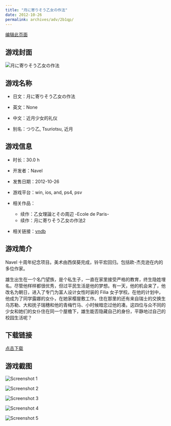 ```yaml
---
title: "月に寄りそう乙女の作法"
date: 2012-10-26
permalink: archives/adv/2b1qp/
---
```

[编辑此页面](https://github.com/ACG-3/ADV3-source/blob/main/source/_posts/%E6%9C%88%E3%81%AB%E5%AF%84%E3%82%8A%E3%81%9D%E3%81%86%E4%B9%99%E5%A5%B3%E3%81%AE%E4%BD%9C%E6%B3%95.md)

## 游戏封面

![月に寄りそう乙女の作法](https://pan.timero.xyz/d/onedrive/img_lib_001/%E6%9C%88%E3%81%AB%E5%AF%84%E3%82%8A%E3%81%9D%E3%81%86%E4%B9%99%E5%A5%B3%E3%81%AE%E4%BD%9C%E6%B3%95_cover.avif)


## 游戏名称

- 日文：月に寄りそう乙女の作法
- 英文：None
- 中文：近月少女的礼仪

- 别名：つり乙, Tsuriotsu, 近月


## 游戏信息

- 时长：30.0 h
- 开发者：Navel
- 发售日期：2012-10-26
- 游戏平台：win, ios, and, ps4, psv
- 相关作品：
   - 续作：乙女理論とその周辺 -Ecole de Paris-
   - 续作：月に寄りそう乙女の作法2

- 相关链接：[vndb](https://vndb.org/v10680)


## 游戏简介

Navel 十周年纪念项目。美术由西俣葵完成，铃平宏回归。包括欧-杰克逊在内的多位作家。

雄生出生在一个名门望族，是个私生子，一直在家里接受严格的教育，终生隐姓埋名。尽管他样样都很优秀，但过平民生活是他的梦想。有一天，他的机会来了，他改名为朝日，进入了专门为富人设计女性时装的 Filia 女子学校。在他的计划中，他成为了同学露娜的女仆，在她家樱屋敷工作。住在那里的还有来自瑞士的交换生乌苏勒、大和抚子瑞穗和他的青梅竹马、小时候暗恋过他的凑。这四位与众不同的少女和她们的女仆住在同一个屋檐下，雄生能否隐藏自己的身份，平静地过自己的校园生活呢？




## 下载链接

[点击下载](https://pan.timero.xyz/onedrive/adv_lib_001/%E6%9C%88%E3%81%AB%E5%AF%84%E3%82%8A%E3%81%9D%E3%81%86%E4%B9%99%E5%A5%B3%E3%81%AE%E4%BD%9C%E6%B3%95)


## 游戏截图


![Screenshot 1](https://pan.timero.xyz/d/onedrive/img_lib_001/%E6%9C%88%E3%81%AB%E5%AF%84%E3%82%8A%E3%81%9D%E3%81%86%E4%B9%99%E5%A5%B3%E3%81%AE%E4%BD%9C%E6%B3%95_Screenshot_1.avif)

![Screenshot 2](https://pan.timero.xyz/d/onedrive/img_lib_001/%E6%9C%88%E3%81%AB%E5%AF%84%E3%82%8A%E3%81%9D%E3%81%86%E4%B9%99%E5%A5%B3%E3%81%AE%E4%BD%9C%E6%B3%95_Screenshot_2.avif)

![Screenshot 3](https://pan.timero.xyz/d/onedrive/img_lib_001/%E6%9C%88%E3%81%AB%E5%AF%84%E3%82%8A%E3%81%9D%E3%81%86%E4%B9%99%E5%A5%B3%E3%81%AE%E4%BD%9C%E6%B3%95_Screenshot_3.avif)

![Screenshot 4](https://pan.timero.xyz/d/onedrive/img_lib_001/%E6%9C%88%E3%81%AB%E5%AF%84%E3%82%8A%E3%81%9D%E3%81%86%E4%B9%99%E5%A5%B3%E3%81%AE%E4%BD%9C%E6%B3%95_Screenshot_4.avif)

![Screenshot 5](https://pan.timero.xyz/d/onedrive/img_lib_001/%E6%9C%88%E3%81%AB%E5%AF%84%E3%82%8A%E3%81%9D%E3%81%86%E4%B9%99%E5%A5%B3%E3%81%AE%E4%BD%9C%E6%B3%95_Screenshot_5.avif)

